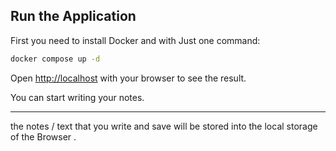 ## Run the Application

First you need to install Docker and with Just one command:

```bash
docker compose up -d
```

Open [http://localhost](http://localhost) with your browser to see the result.

You can start writing your notes.

---

the notes / text that you write and save will be stored into the local storage of the Browser .
